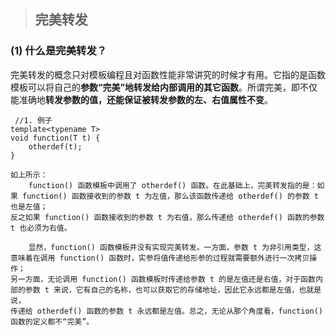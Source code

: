 > ## 完美转发

### (1) 什么是完美转发？

  完美转发的概念只对模板编程且对函数性能非常讲究的时候才有用。它指的是函数模板可以将自己的**参数“完美”地转发给内部调用的其它函数**。所谓完美，即不仅能准确地**转发参数的值，还能保证被转发参数的左、右值属性不变**。
  
```
 //1. 例子
template<typename T>
void function(T t) {
    otherdef(t);
}

如上所示：
    function() 函数模板中调用了 otherdef() 函数。在此基础上，完美转发指的是：如果 function() 函数接收到的参数 t 为左值，那么该函数传递给 otherdef() 的参数 t 也是左值；
反之如果 function() 函数接收到的参数 t 为右值，那么传递给 otherdef() 函数的参数 t 也必须为右值。

    显然，function() 函数模板并没有实现完美转发。一方面，参数 t 为非引用类型，这意味着在调用 function() 函数时，实参将值传递给形参的过程就需要额外进行一次拷贝操作；
另一方面，无论调用 function() 函数模板时传递给参数 t 的是左值还是右值，对于函数内部的参数 t 来说，它有自己的名称，也可以获取它的存储地址，因此它永远都是左值，也就是说，
传递给 otherdef() 函数的参数 t 永远都是左值。总之，无论从那个角度看，function() 函数的定义都不“完美”。

```




